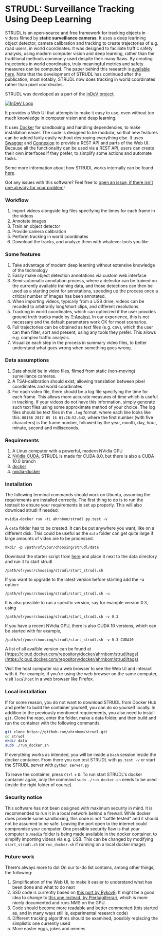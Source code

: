# STRUDL: Surveillance Tracking Using Deep Learning

STRUDL is an open-source and free framework for tracking objects in videos filmed by **static surveillance cameras**. It uses a deep learining object detector, 
camera calibration and tracking to create trajectories of e.g. road users, in world coordinates. It was designed to faciliate traffic safety analysis, 
using modern computer vision and deep learning, rather than the traditional methods commonly used despite their many flaws. 
By creating trajectories in world coordinates, truly meaningful metrics and safety measures can be computed. 
The paper behind this research is [available here](http://amonline.trb.org/68387-trb-1.4353651/t0005-1.4505752/1299-1.4506216/19-01902-1.4501979/19-01902-1.4506295?qr=1).
Note that the development of STRUDL has continued after the publication; most notably, STRUDL now does tracking in world coordinates rather than pixel coordinates.

STRUDL was developed as a part of the [InDeV project](https://www.indev-project.eu). 

[![InDeV Logo](https://www.indev-project.eu/SiteGlobals/StyleBundles/CSS/screen/InDeV/indevSub_logo.jpg?__blob=normal&v=10)](https://www.indev-project.eu)

It provides a Web UI that attempts to make it easy to use, even without too much knowledge in computer vision and deep learning. 

It uses [Docker](https://www.docker.com/) for sandboxing and handling dependencies, to make installation easier. The code is designed to be modular, so that new features can be added fairly easily without destroying everything else. It uses [Swagger](https://swagger.io/) and [Connexion](https://github.com/zalando/connexion) to provide a REST API and parts of the Web UI. Because all the functionality can be used via a REST API, users can create their own interfaces if they prefer, to simplify some actions and automate tasks.

Some more information about how STRUDL works internally can be found [here](details.md).

Got any issues with this software? Feel free to [open an issue, if there isn't one already for your problem](https://github.com/ahrnbom/strudl/issues)!

### Workflow
1. Import videos alongside log files specifying the times for each frame in the videos
2. Annotate images
3. Train an object detector
4. Provide camera calibration
5. Perform tracking in world coordinates
6. Download the tracks, and analyze them with whatever tools you like

### Some features
1. Take advantage of modern deep learning without extensive knowledge of the technology
1. Easily make object detection annotations via custom web interface
1. Semi-automatic annotation process, where a detector can be trained on the currently available training data, and those detections can then be used as a starting point for annotations, speeding up the process once a critical number of images has been annotated.
1. When importing videos, typically from a USB drive, videos can be recoded to arbitrarily long/short clips, and different resolutions.
1. Tracking in world coordinates, which can optimized if the user provides ground truth tracks made by [T-Analyst](https://bitbucket.org/TrafficAndRoads/tanalyst/wiki/Manual). In our experience, this is not necessary and the default parameters work OK for most scenarios.
1. Full trajectories can be obtained as text files (e.g. csv), which the user can then filter, sort and present, using any tools they prefer. This allows e.g. complex traffic analysis.
1. Visualize each step in the process in summary video files, to better understand what goes wrong when something goes wrong.

### Data assumptions
1. Data should be in video files, filmed from static (non-moving) surveillance cameras.
1. A TSAI-calibration should exist, allowing translation between pixel coordinates and world coordinates
1. For each video file, there should be a log file specifying the time for each frame. This allows more accurate measures of time which is useful in tracking. If your videos do not have this information, simply generate such text files using some approximate method of your choice. The log files should be text files in the `.log` format, where each line looks like this: `00158 2017 05 16 01:28:52.642`, where the first number (with five characters) is the frame number, followed by the year, month, day, hour, minute, second and milliseconds.

### Requirements

1. A Linux computer with a powerful, modern NVidia GPU
1. [NVidia CUDA](https://developer.nvidia.com/cuda-downloads), STRUDL is made for CUDA 8.0, but there is also a CUDA 10.0 branch 
1. [docker](https://docs.docker.com/install/)
1. [nvidia-docker](https://github.com/NVIDIA/nvidia-docker)

### Installation
The following terminal commands should work on Ubuntu, assuming the requirements are installed correctly. The first thing to do is to run the testsuit to ensure your requirements is set up properly. This will also download strudl if needed:

```
nvidia-docker run -ti ahrnbom/strudl py.test -v
```

A `data` folder has to be created. It can be put anywhere you want, like on a different disk. This could be useful as the `data` folder can get quite large if large amounts of video are to be processed.

```
mkdir -p /path/of/your/choosing/strudl/data
```

Download the starter script from [here](https://raw.githubusercontent.com/ahrnbom/strudl/master/start_strudl.sh) and place it next to the data directory and run it to start strudl
```
/path/of/your/choosing/strudl/start_strudl.sh
```

If you want to upgrade to the latest version before starting add the -u option:
```
/path/of/your/choosing/strudl/start_strudl.sh -u
```

It is also possible to run a specific version, say for example version 0.3, using
```
/path/of/your/choosing/strudl/start_strudl.sh -v 0.3
```

If you have a recent NVidia GPU, there is also CUDA 10 versions, which can be started with for example,
```
/path/of/your/choosing/strudl/start_strudl.sh -v 0.3-CUDA10
```

A list of all availble version can be found at [https://cloud.docker.com/repository/docker/ahrnbom/strudl/tags](https://cloud.docker.com/repository/docker/ahrnbom/strudl/tags)


Visit the host computer via a web browser to see the Web UI and interact with it. For example, if you're using the web browser on the same computer, visit `localhost` in a web browser like Firefox.

### Local installation
If for some reason, you do not want to download STRUDL from Docker Hub and prefer to build the container yourself,
you can do so yourself locally. In addition to the previously mentioned requirements, you also need to install `git`.
Clone the repo, enter the folder, make a data folder, and then build and run the container with the following commands

```bash
git clone https://github.com/ahrnbom/strudl.git
cd strudl
mkdir data
sudo ./run_docker.sh
```

If everything works as intended, you will be inside a `bash` session inside the docker container. From there you can test STRUDL with
```py.test -v```
or start the STRUDL server with 
```python server.py```

To leave the container, press `Ctrl` + `D`. To run start STRUDL's docker container again, only the command `sudo ./run_docker.sh` needs to be used (inside the right folder of course).

### Security notice
This software has not been designed with maximum security in mind. 
It is recommended to run it in a local network behind a firewall. 
While docker does provide some sandboxing, this code is not "battle tested" and it should not be assumed to be safe. 
Leaving the port open to the internet could compromise your computer. 
One possible security flaw is that your computer's `/media` folder is being made available in the docker container, 
to simplify importing videos via e.g. USB. This can be changed by modifying `start_strudl.sh` (or `run_docker.sh` if running on a local docker image).


### Future work
There's always more to do! On our to-do list contains, among other things, the following:

1. Simplification of the Web UI, to make it easier to understand what has been done and what to do next
1. SSD code is currently based on [this port by Rykov8](https://github.com/rykov8/ssd_keras). It might be a good idea to change to [this one instead, by Pierluigiferrari](https://github.com/pierluigiferrari/ssd_keras), which is more nicely documented and runs NMS on the GPU.
1. Code should become more readable and better commented (this started as, and in many ways still is, experimental research code)
1. Different tracking algorithms should be examined, possibly replacing the simplistic one currently used
1. More easter eggs, jokes and memes 
